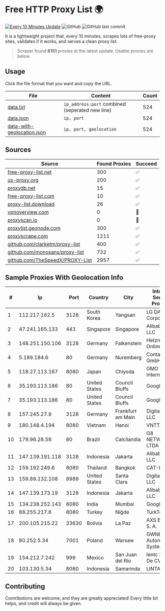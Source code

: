 
# Free HTTP Proxy List 🌍

[![Every 10 Minutes Update](https://github.com/mertguvencli/http-proxy-list/actions/workflows/main.yml/badge.svg?branch=main)](https://github.com/mertguvencli/http-proxy-list/actions/workflows/main.yml)
![GitHub](https://img.shields.io/github/license/mertguvencli/http-proxy-list)
![GitHub last commit](https://img.shields.io/github/last-commit/mertguvencli/http-proxy-list)

It is a lightweight project that, every 10 minutes, scrapes lots of free-proxy sites, validates if it works, and serves a clean proxy list.


> Scraper found **6151** proxies at the latest update. Usable proxies are below.

## Usage

Click the file format that you want and copy the URL.


|File|Content|Count|
|----|-------|-----|
|[data.txt](https://raw.githubusercontent.com/mertguvencli/http-proxy-list/main/proxy-list/data.txt)|`ip_address:port` combined (seperated new line)|524|
|[data.json](https://raw.githubusercontent.com/mertguvencli/http-proxy-list/main/proxy-list/data.json)|`ip, port`|524|
|[data-with-geolocation.json](https://raw.githubusercontent.com/mertguvencli/http-proxy-list/main/proxy-list/data-with-geolocation.json)|`ip, port, geolocation`|524|

## Sources

|Source|Found Proxies|Succeed|
|------|-------------|-------|
|[free-proxy-list.net](https://free-proxy-list.net)|300|✅|
|[us-proxy.org](https://www.us-proxy.org)|200|✅|
|[proxydb.net](http://proxydb.net)|15|✅|
|[free-proxy-list.com](https://free-proxy-list.com/?page=&port=&type%5B%5D=http&type%5B%5D=https&up_time=0&search=Search)|10|✅|
|[proxy-list.download](https://www.proxy-list.download/HTTP)|26|✅|
|[vpnoverview.com](https://vpnoverview.com/privacy/anonymous-browsing/free-proxy-servers)|0|🚫|
|[proxyscan.io](https://www.proxyscan.io)|0|🚫|
|[proxylist.geonode.com](https://proxylist.geonode.com/api/proxy-list?limit=300&page=1&sort_by=lastChecked&sort_type=desc&protocols=http,https)|300|✅|
|[proxyscrape.com](https://api.proxyscrape.com/v2/?request=displayproxies&protocol=http&timeout=10000&country=all&ssl=all&anonymity=all)|1211|✅|
|[github.com/clarketm/proxy-list](https://raw.githubusercontent.com/clarketm/proxy-list/master/proxy-list-raw.txt)|400|✅|
|[github.com/monosans/proxy-list](https://raw.githubusercontent.com/monosans/proxy-list/main/proxies/http.txt)|732|✅|
|[github.com/TheSpeedX/PROXY-List](https://raw.githubusercontent.com/TheSpeedX/PROXY-List/master/http.txt)|2957|✅|


## Sample Proxies With Geolocation Info

|#|Ip|Port|Country|City|Internet Service Provider|
|-|--|----|-------|----|-------------------------|
|1|112.217.162.5|3128|South Korea|Yangsan|LG DACOM Corporation|
|2|47.241.165.133|443|Singapore|Singapore|Alibaba.com LLC|
|3|148.251.150.106|3128|Germany|Falkenstein|Hetzner Online GmbH|
|4|5.189.184.6|80|Germany|Nuremberg|Contabo GmbH|
|5|118.27.113.167|8080|Japan|Chiyoda|GMO Internet, Inc.|
|6|35.193.113.186|80|United States|Council Bluffs|Google LLC|
|7|35.193.113.186|80|United States|Council Bluffs|Google LLC|
|8|157.245.27.9|3128|Germany|Frankfurt am Main|DigitalOcean, LLC|
|9|180.148.4.194|8080|Vietnam|Hanoi|VNTT|
|10|179.96.28.58|80|Brazil|Calcilandia|G8 NETWORKS LTDA|
|11|147.139.191.118|3128|Indonesia|Jakarta|Alibaba.com LLC|
|12|159.192.249.6|8080|Thailand|Bangkok|CAT-BB|
|13|159.89.132.108|8989|United States|Santa Clara|DigitalOcean, LLC|
|14|147.139.173.19|3128|Indonesia|Jakarta|Alibaba.com LLC|
|15|134.238.252.143|8080|India|Mumbai|Google LLC|
|16|88.255.217.6|8080|Turkey|Niğde|TurkTelekom|
|17|200.105.215.22|33630|Bolivia|La Paz|AXS Bolivia S. A.|
|18|80.252.5.34|7001|Poland|Warsaw|GWNET Autonomus System|
|19|154.212.7.242|999|Mexico|San Juan del Río|Ientc S De RL De CV|
|20|103.130.5.34|8080|Indonesia|Samarinda|LINTASMAYA|



## Contributing

Contributions are welcome, and they are greatly appreciated! Every
little bit helps, and credit will always be given.

